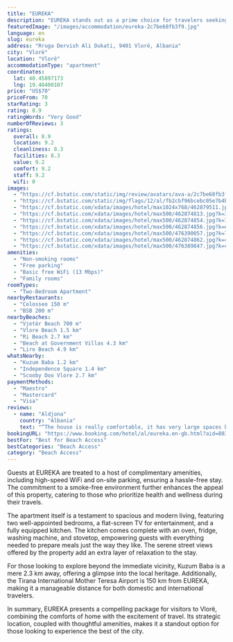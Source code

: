 ```yaml
---
title: "EUREKA"
description: "EUREKA stands out as a prime choice for travelers seeking comfort and convenience in Vlorë, boasting a prime location within a stone's throw of the city's most captivating beaches and cultural landmarks."
featuredImage: "/images/accommodation/eureka-2c7be68fb3f9.jpg"
language: en
slug: eureka
address: "Rruga Dervish Ali Dukati, 9401 Vlorë, Albania"
city: "Vlorë"
location: "Vlorë"
accommodationType: "apartment"
coordinates:
  lat: 40.45897173
  lng: 19.48400107
price: "US$70"
priceFrom: 70
starRating: 3
rating: 8.9
ratingWords: "Very Good"
numberOfReviews: 3
ratings:
  overall: 8.9
  location: 9.2
  cleanliness: 8.3
  facilities: 8.3
  value: 9.2
  comfort: 9.2
  staff: 9.2
  wifi: 0
images:
  - "https://cf.bstatic.com/static/img/review/avatars/ava-a/2c7be68fb3f987f1352e7b289d4b24137e1a283d.png"
  - "https://cf.bstatic.com/static/img/flags/12/al/fb2cbf96bcebc05e7b4b8c533c756c27197c23dd.png"
  - "https://cf.bstatic.com/xdata/images/hotel/max1024x768/462879511.jpg?k=76492ee1a80116bc6d01c1cf4bc0d87e576d518aa56b55ccbea47af7b41dba59&o=&hp=1"
  - "https://cf.bstatic.com/xdata/images/hotel/max500/462874813.jpg?k=3c14e5926d1bb90c91dc6aae835f602a113eab9066e3f57b8dfe657c37e5076b&o=&hp=1"
  - "https://cf.bstatic.com/xdata/images/hotel/max500/462874854.jpg?k=77f03e1bc079d91ac5d670710bbaf39dbf842bf1de398b2ad6026d8f363b9e2a&o=&hp=1"
  - "https://cf.bstatic.com/xdata/images/hotel/max500/462874856.jpg?k=e30a02c7b58e78347c8040696722bd6777f111db3e4956674d26f57a99182282&o=&hp=1"
  - "https://cf.bstatic.com/xdata/images/hotel/max500/476390057.jpg?k=79439c430e14aa1e0a95a4f0c7d10616e2dc7c1f0fc275af5d1580d3bb803a6e&o=&hp=1"
  - "https://cf.bstatic.com/xdata/images/hotel/max500/462874862.jpg?k=44677d78cc8ec7bee73c6db04346ede2fa1bfd990dce37e7ab36cbfd72f21bb1&o=&hp=1"
  - "https://cf.bstatic.com/xdata/images/hotel/max500/476389847.jpg?k=c9fa09f9c05a0d09605d152dc1a18acffe07db5e7ea63904cf0e39ab05548ac3&o=&hp=1"
amenities:
  - "Non-smoking rooms"
  - "Free parking"
  - "Basic free WiFi (13 Mbps)"
  - "Family rooms"
roomTypes:
  - "Two-Bedroom Apartment"
nearbyRestaurants:
  - "Colosseo 150 m"
  - "BSB 200 m"
nearbyBeaches:
  - "Vjetër Beach 700 m"
  - "Vlore Beach 1.5 km"
  - "Ri Beach 2.7 km"
  - "Beach at Government Villas 4.3 km"
  - "Liro Beach 4.9 km"
whatsNearby:
  - "Kuzum Baba 1.2 km"
  - "Independence Square 1.4 km"
  - "Scooby Doo Vlore 2.7 km"
paymentMethods:
  - "Maestro"
  - "Mastercard"
  - "Visa"
reviews:
  - name: "Aldjona"
    country: "Albania"
    text: "“The house is really comfortable, it has very large spaces both in the living area and in the rooms. It offers all the comforts described and the location is great, a short walk from the city center and very close to the most beautiful sea areas of...”"
bookingURL: "https://www.booking.com/hotel/al/eureka.en-gb.html?aid=8035640"
bestFor: "Best for Beach Access"
bestCategories: "Beach Access"
category: "Beach Access"
---
```


Guests at EUREKA are treated to a host of complimentary amenities, including high-speed WiFi and on-site parking, ensuring a hassle-free stay. The commitment to a smoke-free environment further enhances the appeal of this property, catering to those who prioritize health and wellness during their travels.

The apartment itself is a testament to spacious and modern living, featuring two well-appointed bedrooms, a flat-screen TV for entertainment, and a fully equipped kitchen. The kitchen comes complete with an oven, fridge, washing machine, and stovetop, empowering guests with everything needed to prepare meals just the way they like. The serene street views offered by the property add an extra layer of relaxation to the stay.

For those looking to explore beyond the immediate vicinity, Kuzum Baba is a mere 2.3 km away, offering a glimpse into the local heritage. Additionally, the Tirana International Mother Teresa Airport is 150 km from EUREKA, making it a manageable distance for both domestic and international travelers.

In summary, EUREKA presents a compelling package for visitors to Vlorë, combining the comforts of home with the excitement of travel. Its strategic location, coupled with thoughtful amenities, makes it a standout option for those looking to experience the best of the city.